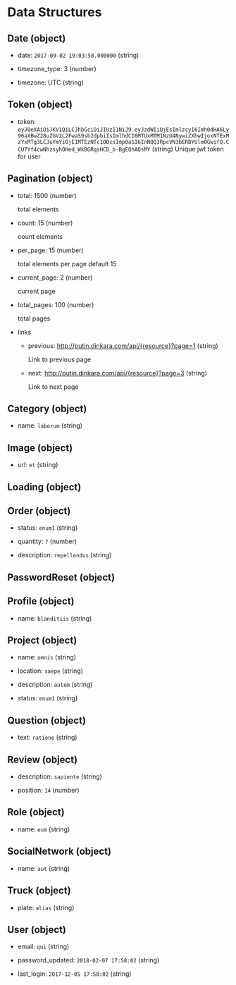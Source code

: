 # Data Structures

## Date (object)

+ date: `2017-09-02 19:03:58.000000` (string)   

+ timezone_type: 3 (number)

+ timezone: UTC (string)

## Token (object)
+ token: `eyJ0eXAiOiJKV1QiLCJhbGciOiJIUzI1NiJ9.eyJzdWIiOjEsImlzcyI6Imh0dHA6Ly96aXBwZ28uZGV2L2FwaS9sb2dpbiIsImlhdCI6MTUxMTM1NzU4NywiZXhwIjoxNTExMzYxMTg3LCJuYmYiOjE1MTEzNTc1ODcsImp0aSI6InNQQ3RpcVN3bERBYUlmOGwifQ.CCU7Yf4cwNhzsyhOHed_WkBGRqsHCD_b-BgEQhAQsMY` (string)
   Unique jwt token for user   

## Pagination (object)

  + total: 1500 (number)

     total elements

  + count: 15 (number)

    count elements

  + per_page: 15 (number)

    total elements per page default 15

  + current_page: 2 (number)

    current page

  + total_pages: 100 (number)

    total pages

  + links
      + previous: http://putin.dinkara.com/api/{resource}?page=1 (string)

        Link to previous page

      + next: http://putin.dinkara.com/api/{resource}?page=3 (string)

        Link to next page

## Category (object)

+ name: `laborum` (string)



## Image (object)

+ url: `et` (string)



## Loading (object)



## Order (object)

+ status: `enum1` (string)

+ quantity: `7` (number)

+ description: `repellendus` (string)



## PasswordReset (object)



## Profile (object)

+ name: `blanditiis` (string)



## Project (object)

+ name: `omnis` (string)

+ location: `saepe` (string)

+ description: `autem` (string)

+ status: `enum1` (string)



## Question (object)

+ text: `ratione` (string)



## Review (object)


+ description: `sapiente` (string)

+ position: `14` (number)



## Role (object)

+ name: `eum` (string)



## SocialNetwork (object)

+ name: `aut` (string)



## Truck (object)

+ plate: `alias` (string)



## User (object)

+ email: `qui` (string)

+ password_updated: `2018-02-07 17:58:02` (string)

+ last_login: `2017-12-05 17:58:02` (string)





